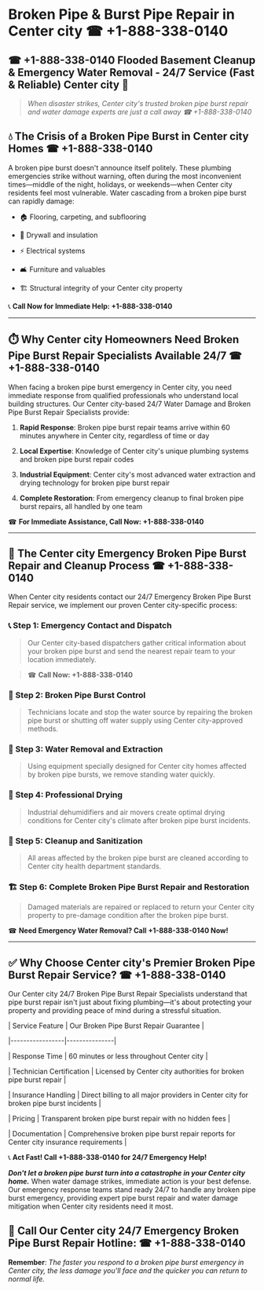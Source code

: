 # Broken Pipe & Burst Pipe Repair in Center city ☎ +1-888-338-0140  
## ☎ +1-888-338-0140 Flooded Basement Cleanup & Emergency Water Removal - 24/7 Service (Fast & Reliable) Center city 🚨  

> *When disaster strikes, Center city's trusted broken pipe burst repair and water damage experts are just a call away ☎ +1-888-338-0140*  

## 💧 The Crisis of a Broken Pipe Burst in Center city Homes ☎ +1-888-338-0140  

A broken pipe burst doesn't announce itself politely. These plumbing emergencies strike without warning, often during the most inconvenient times—middle of the night, holidays, or weekends—when Center city residents feel most vulnerable. Water cascading from a broken pipe burst can rapidly damage:  

* 🏠 Flooring, carpeting, and subflooring  
* 🧱 Drywall and insulation  
* ⚡ Electrical systems  
* 🛋️ Furniture and valuables  
* 🏗️ Structural integrity of your Center city property  

📞 **Call Now for Immediate Help: +1-888-338-0140**  

---  

## ⏱️ Why Center city Homeowners Need Broken Pipe Burst Repair Specialists Available 24/7 ☎ +1-888-338-0140  

When facing a broken pipe burst emergency in Center city, you need immediate response from qualified professionals who understand local building structures. Our Center city-based 24/7 Water Damage and Broken Pipe Burst Repair Specialists provide:  

1. **Rapid Response**: Broken pipe burst repair teams arrive within 60 minutes anywhere in Center city, regardless of time or day  
2. **Local Expertise**: Knowledge of Center city's unique plumbing systems and broken pipe burst repair codes  
3. **Industrial Equipment**: Center city's most advanced water extraction and drying technology for broken pipe burst repair  
4. **Complete Restoration**: From emergency cleanup to final broken pipe burst repairs, all handled by one team  

☎ **For Immediate Assistance, Call Now: +1-888-338-0140**  

---  

## 🔧 The Center city Emergency Broken Pipe Burst Repair and Cleanup Process ☎ +1-888-338-0140  

When Center city residents contact our 24/7 Emergency Broken Pipe Burst Repair service, we implement our proven Center city-specific process:  

### 📞 Step 1: Emergency Contact and Dispatch  
> Our Center city-based dispatchers gather critical information about your broken pipe burst and send the nearest repair team to your location immediately.  
> ☎ **Call Now: +1-888-338-0140**  

### 🚿 Step 2: Broken Pipe Burst Control  
> Technicians locate and stop the water source by repairing the broken pipe burst or shutting off water supply using Center city-approved methods.  

### 🌊 Step 3: Water Removal and Extraction  
> Using equipment specially designed for Center city homes affected by broken pipe bursts, we remove standing water quickly.  

### 💨 Step 4: Professional Drying  
> Industrial dehumidifiers and air movers create optimal drying conditions for Center city's climate after broken pipe burst incidents.  

### 🧼 Step 5: Cleanup and Sanitization  
> All areas affected by the broken pipe burst are cleaned according to Center city health department standards.  

### 🏗️ Step 6: Complete Broken Pipe Burst Repair and Restoration  
> Damaged materials are repaired or replaced to return your Center city property to pre-damage condition after the broken pipe burst.  

☎ **Need Emergency Water Removal? Call +1-888-338-0140 Now!**  

---  

## ✅ Why Choose Center city's Premier Broken Pipe Burst Repair Service? ☎ +1-888-338-0140  

Our Center city 24/7 Broken Pipe Burst Repair Specialists understand that pipe burst repair isn't just about fixing plumbing—it's about protecting your property and providing peace of mind during a stressful situation.  

| Service Feature | Our Broken Pipe Burst Repair Guarantee |  
|-----------------|---------------|  
| Response Time | 60 minutes or less throughout Center city |  
| Technician Certification | Licensed by Center city authorities for broken pipe burst repair |  
| Insurance Handling | Direct billing to all major providers in Center city for broken pipe burst incidents |  
| Pricing | Transparent broken pipe burst repair with no hidden fees |  
| Documentation | Comprehensive broken pipe burst repair reports for Center city insurance requirements |  

📞 **Act Fast! Call +1-888-338-0140 for 24/7 Emergency Help!**  

***Don't let a broken pipe burst turn into a catastrophe in your Center city home.*** When water damage strikes, immediate action is your best defense. Our emergency response teams stand ready 24/7 to handle any broken pipe burst emergency, providing expert pipe burst repair and water damage mitigation when Center city residents need it most.  

## 📱 Call Our Center city 24/7 Emergency Broken Pipe Burst Repair Hotline: ☎ +1-888-338-0140  

**Remember**: *The faster you respond to a broken pipe burst emergency in Center city, the less damage you'll face and the quicker you can return to normal life.*